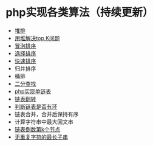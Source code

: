 # php实现各类算法（持续更新）

* [堆排](https://github.com/3-Stone/php-algorithm/blob/master/%E5%A0%86%E6%8E%92.php)
* [用堆解决top K问题](https://github.com/3-Stone/php-algorithm/blob/master/%E5%A0%86%E8%A7%A3%E5%86%B3TopK.php)
* [冒泡排序](https://github.com/3-Stone/php-algorithm/blob/master/%E5%86%92%E6%B3%A1%E6%8E%92%E5%BA%8F.php)
* [选择排序](https://github.com/3-Stone/php-algorithm/blob/master/%E9%80%89%E6%8B%A9%E6%8E%92%E5%BA%8F.php)
* [快速排序](https://github.com/3-Stone/php-algorithm/blob/master/%E5%BF%AB%E9%80%9F%E6%8E%92%E5%BA%8F.php)
* 归并排序
* 桶排
* [二分查找](https://github.com/3-Stone/php-algorithm/blob/master/%E4%BA%8C%E5%88%86%E6%9F%A5%E6%89%BE.php)
* [php实现单链表](https://github.com/3-Stone/php-algorithm/blob/master/php%E5%AE%9E%E7%8E%B0%E5%8D%95%E9%93%BE%E8%A1%A8.php)
* [链表翻转](https://github.com/3-Stone/php-algorithm/blob/master/%E9%93%BE%E8%A1%A8%E7%BF%BB%E8%BD%AC.php)
* [判断链表是否有环](https://github.com/3-Stone/php-algorithm/blob/master/%E5%88%A4%E6%96%AD%E9%93%BE%E8%A1%A8%E6%98%AF%E5%90%A6%E6%9C%89%E7%8E%AF.php)
* 链表合并，合并后保持有序
* 计算字符串中最大回文串
* [链表倒数第k个节点](https://github.com/3-Stone/php-algorithm/blob/master/%E9%93%BE%E8%A1%A8%E5%80%92%E6%95%B0%E7%AC%ACk%E4%B8%AA%E8%8A%82%E7%82%B9.php)
* [无重复字符的最长子串](https://github.com/3-Stone/php-algorithm/blob/master/%E6%97%A0%E9%87%8D%E5%A4%8D%E5%AD%97%E7%AC%A6%E7%9A%84%E6%9C%80%E9%95%BF%E5%AD%90%E4%B8%B2.php)